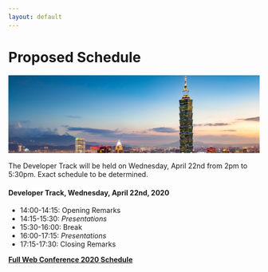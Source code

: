```yaml
---
layout: default
---
```


# Proposed Schedule

<p>
  <img src="images/skyline.jpg" />
</p>

The Developer Track will be held on Wednesday, April 22nd from 2pm to 5:30pm.  Exact schedule to be determined.

#### Developer Track, Wednesday, April 22nd, 2020

 * 14:00-14:15: Opening Remarks
 * 14:15-15:30: _Presentations_
 * 15:30-16:00: Break
 * 16:00-17:15: _Presentations_
 * 17:15-17:30: Closing Remarks

[**Full Web Conference 2020 Schedule**](https://www2020.thewebconf.org/schedule)
